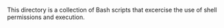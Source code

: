 This directory is a collection of Bash scripts that excercise the use of shell permissions and execution.
